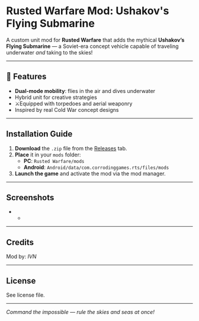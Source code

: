 # Rusted Warfare Mod: Ushakov's Flying Submarine

A custom unit mod for **Rusted Warfare** that adds the mythical **Ushakov’s Flying Submarine** — a Soviet-era concept vehicle capable of traveling underwater *and* taking to the skies!

---

## 🔧 Features

- **Dual-mode mobility**: flies in the air and dives underwater
- Hybrid unit for creative strategies
- ⚔Equipped with torpedoes and aerial weaponry
- Inspired by real Cold War concept designs

---

## Installation Guide

1. **Download** the `.zip` file from the [Releases](#) tab.
2. **Place** it in your `mods` folder:
   - **PC**: `Rusted Warfare/mods`
   - **Android**: `Android/data/com.corrodinggames.rts/files/mods`
3. **Launch the game** and activate the mod via the mod manager.

---

## Screenshots

* *

---

## Credits

Mod by: *IVN*  

---

## License

See license file.

---

*Command the impossible — rule the skies and seas at once!*
